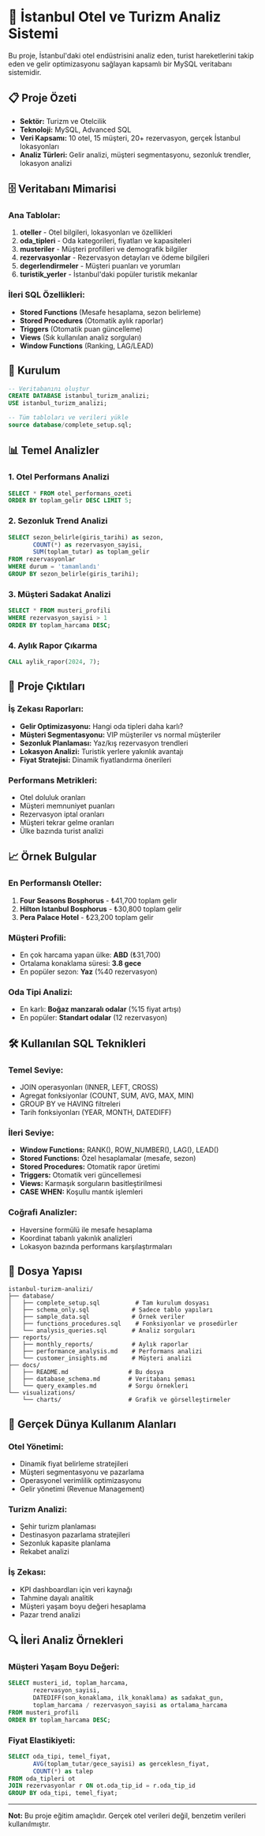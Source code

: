 # 🏨 İstanbul Otel ve Turizm Analiz Sistemi

Bu proje, İstanbul'daki otel endüstrisini analiz eden, turist hareketlerini takip eden ve gelir optimizasyonu sağlayan kapsamlı bir MySQL veritabanı sistemidir.

## 📋 Proje Özeti

- **Sektör:** Turizm ve Otelcilik
- **Teknoloji:** MySQL, Advanced SQL
- **Veri Kapsamı:** 10 otel, 15 müşteri, 20+ rezervasyon, gerçek İstanbul lokasyonları
- **Analiz Türleri:** Gelir analizi, müşteri segmentasyonu, sezonluk trendler, lokasyon analizi

## 🗄️ Veritabanı Mimarisi

### Ana Tablolar:
1. **oteller** - Otel bilgileri, lokasyonları ve özellikleri
2. **oda_tipleri** - Oda kategorileri, fiyatları ve kapasiteleri
3. **musteriler** - Müşteri profilleri ve demografik bilgiler
4. **rezervasyonlar** - Rezervasyon detayları ve ödeme bilgileri
5. **degerlendirmeler** - Müşteri puanları ve yorumları
6. **turistik_yerler** - İstanbul'daki popüler turistik mekanlar

### İleri SQL Özellikleri:
- **Stored Functions** (Mesafe hesaplama, sezon belirleme)
- **Stored Procedures** (Otomatik aylık raporlar)
- **Triggers** (Otomatik puan güncelleme)
- **Views** (Sık kullanılan analiz sorguları)
- **Window Functions** (Ranking, LAG/LEAD)

## 🚀 Kurulum

```sql
-- Veritabanını oluştur
CREATE DATABASE istanbul_turizm_analizi;
USE istanbul_turizm_analizi;

-- Tüm tabloları ve verileri yükle
source database/complete_setup.sql;
```

## 📊 Temel Analizler

### 1. Otel Performans Analizi
```sql
SELECT * FROM otel_performans_ozeti 
ORDER BY toplam_gelir DESC LIMIT 5;
```

### 2. Sezonluk Trend Analizi
```sql
SELECT sezon_belirle(giris_tarihi) as sezon,
       COUNT(*) as rezervasyon_sayisi,
       SUM(toplam_tutar) as toplam_gelir
FROM rezervasyonlar 
WHERE durum = 'tamamlandı'
GROUP BY sezon_belirle(giris_tarihi);
```

### 3. Müşteri Sadakat Analizi
```sql
SELECT * FROM musteri_profili 
WHERE rezervasyon_sayisi > 1
ORDER BY toplam_harcama DESC;
```

### 4. Aylık Rapor Çıkarma
```sql
CALL aylik_rapor(2024, 7);
```

## 🎯 Proje Çıktıları

### İş Zekası Raporları:
- **Gelir Optimizasyonu:** Hangi oda tipleri daha karlı?
- **Müşteri Segmentasyonu:** VIP müşteriler vs normal müşteriler
- **Sezonluk Planlaması:** Yaz/kış rezervasyon trendleri
- **Lokasyon Analizi:** Turistik yerlere yakınlık avantajı
- **Fiyat Stratejisi:** Dinamik fiyatlandırma önerileri

### Performans Metrikleri:
- Otel doluluk oranları
- Müşteri memnuniyet puanları  
- Rezervasyon iptal oranları
- Müşteri tekrar gelme oranları
- Ülke bazında turist analizi

## 📈 Örnek Bulgular

### En Performanslı Oteller:
1. **Four Seasons Bosphorus** - ₺41,700 toplam gelir
2. **Hilton Istanbul Bosphorus** - ₺30,800 toplam gelir
3. **Pera Palace Hotel** - ₺23,200 toplam gelir

### Müşteri Profili:
- En çok harcama yapan ülke: **ABD** (₺31,700)
- Ortalama konaklama süresi: **3.8 gece**
- En popüler sezon: **Yaz** (%40 rezervasyon)

### Oda Tipi Analizi:
- En karlı: **Boğaz manzaralı odalar** (%15 fiyat artışı)
- En popüler: **Standart odalar** (12 rezervasyon)

## 🛠️ Kullanılan SQL Teknikleri

### Temel Seviye:
- JOIN operasyonları (INNER, LEFT, CROSS)
- Agregat fonksiyonlar (COUNT, SUM, AVG, MAX, MIN)
- GROUP BY ve HAVING filtreleri
- Tarih fonksiyonları (YEAR, MONTH, DATEDIFF)

### İleri Seviye:
- **Window Functions:** RANK(), ROW_NUMBER(), LAG(), LEAD()
- **Stored Functions:** Özel hesaplamalar (mesafe, sezon)
- **Stored Procedures:** Otomatik rapor üretimi
- **Triggers:** Otomatik veri güncellemesi
- **Views:** Karmaşık sorguların basitleştirilmesi
- **CASE WHEN:** Koşullu mantık işlemleri

### Coğrafi Analizler:
- Haversine formülü ile mesafe hesaplama
- Koordinat tabanlı yakınlık analizleri
- Lokasyon bazında performans karşılaştırmaları

## 📁 Dosya Yapısı

```
istanbul-turizm-analizi/
├── database/
│   ├── complete_setup.sql          # Tam kurulum dosyası
│   ├── schema_only.sql            # Sadece tablo yapıları
│   ├── sample_data.sql            # Örnek veriler
│   ├── functions_procedures.sql    # Fonksiyonlar ve prosedürler
│   └── analysis_queries.sql       # Analiz sorguları
├── reports/
│   ├── monthly_reports/           # Aylık raporlar
│   ├── performance_analysis.md    # Performans analizi
│   └── customer_insights.md       # Müşteri analizi
├── docs/
│   ├── README.md                 # Bu dosya
│   ├── database_schema.md        # Veritabanı şeması
│   └── query_examples.md         # Sorgu örnekleri
└── visualizations/
    └── charts/                   # Grafik ve görselleştirmeler
```

## 🎯 Gerçek Dünya Kullanım Alanları

### Otel Yönetimi:
- Dinamik fiyat belirleme stratejileri
- Müşteri segmentasyonu ve pazarlama
- Operasyonel verimlilik optimizasyonu
- Gelir yönetimi (Revenue Management)

### Turizm Analizi:
- Şehir turizm planlaması
- Destinasyon pazarlama stratejileri  
- Sezonluk kapasite planlama
- Rekabet analizi

### İş Zekası:
- KPI dashboardları için veri kaynağı
- Tahmine dayalı analitik
- Müşteri yaşam boyu değeri hesaplama
- Pazar trend analizi

## 🔍 İleri Analiz Örnekleri

### Müşteri Yaşam Boyu Değeri:
```sql
SELECT musteri_id, toplam_harcama,
       rezervasyon_sayisi,
       DATEDIFF(son_konaklama, ilk_konaklama) as sadakat_gun,
       toplam_harcama / rezervasyon_sayisi as ortalama_harcama
FROM musteri_profili
ORDER BY toplam_harcama DESC;
```

### Fiyat Elastikiyeti:
```sql
SELECT oda_tipi, temel_fiyat, 
       AVG(toplam_tutar/gece_sayisi) as gerceklesn_fiyat,
       COUNT(*) as talep
FROM oda_tipleri ot
JOIN rezervasyonlar r ON ot.oda_tip_id = r.oda_tip_id
GROUP BY oda_tipi, temel_fiyat;
```

---

**Not:** Bu proje eğitim amaçlıdır. Gerçek otel verileri değil, benzetim verileri kullanılmıştır.
